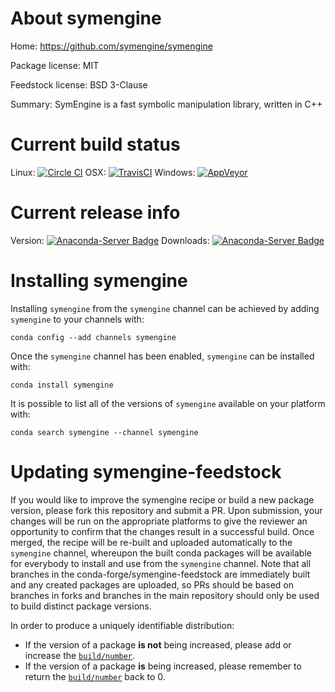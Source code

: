 About symengine
===============

Home: https://github.com/symengine/symengine

Package license: MIT

Feedstock license: BSD 3-Clause

Summary: SymEngine is a fast symbolic manipulation library, written in C++



Current build status
====================

Linux: [![Circle CI](https://circleci.com/gh/conda-forge/symengine-feedstock.svg?style=shield)](https://circleci.com/gh/conda-forge/symengine-feedstock)
OSX: [![TravisCI](https://travis-ci.org/conda-forge/symengine-feedstock.svg?branch=master)](https://travis-ci.org/conda-forge/symengine-feedstock)
Windows: [![AppVeyor](https://ci.appveyor.com/api/projects/status/github/conda-forge/symengine-feedstock?svg=True)](https://ci.appveyor.com/project/conda-forge/symengine-feedstock/branch/master)

Current release info
====================
Version: [![Anaconda-Server Badge](https://anaconda.org/symengine/symengine/badges/version.svg)](https://anaconda.org/symengine/symengine)
Downloads: [![Anaconda-Server Badge](https://anaconda.org/symengine/symengine/badges/downloads.svg)](https://anaconda.org/symengine/symengine)

Installing symengine
====================

Installing `symengine` from the `symengine` channel can be achieved by adding `symengine` to your channels with:

```
conda config --add channels symengine
```

Once the `symengine` channel has been enabled, `symengine` can be installed with:

```
conda install symengine
```

It is possible to list all of the versions of `symengine` available on your platform with:

```
conda search symengine --channel symengine
```




Updating symengine-feedstock
============================

If you would like to improve the symengine recipe or build a new
package version, please fork this repository and submit a PR. Upon submission,
your changes will be run on the appropriate platforms to give the reviewer an
opportunity to confirm that the changes result in a successful build. Once
merged, the recipe will be re-built and uploaded automatically to the
`symengine` channel, whereupon the built conda packages will be available for
everybody to install and use from the `symengine` channel.
Note that all branches in the conda-forge/symengine-feedstock are
immediately built and any created packages are uploaded, so PRs should be based
on branches in forks and branches in the main repository should only be used to
build distinct package versions.

In order to produce a uniquely identifiable distribution:
 * If the version of a package **is not** being increased, please add or increase
   the [``build/number``](http://conda.pydata.org/docs/building/meta-yaml.html#build-number-and-string).
 * If the version of a package **is** being increased, please remember to return
   the [``build/number``](http://conda.pydata.org/docs/building/meta-yaml.html#build-number-and-string)
   back to 0.
